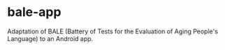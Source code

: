 # bale-app
Adaptation of BALE (Battery of Tests for the Evaluation of Aging People's Language) to an Android app.
